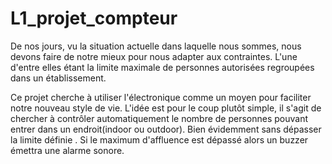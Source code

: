 # L1_projet_compteur

De nos jours, vu la situation actuelle dans laquelle nous sommes, nous devons faire de notre mieux pour nous adapter aux contraintes. L'une d'entre elles étant la limite maximale de personnes autorisées regroupées dans un établissement.

Ce projet cherche à utiliser l'électronique comme un moyen pour faciliter notre nouveau style de vie.
L'idée est pour le coup plutôt simple, il s'agit de chercher à contrôler automatiquement le nombre de personnes pouvant entrer dans un endroit(indoor ou outdoor). Bien évidemment sans dépasser la limite définie . Si le maximum d'affluence est dépassé alors un buzzer émettra une alarme sonore.
